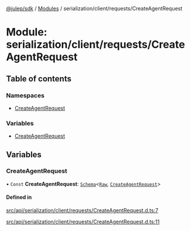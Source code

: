 [@julep/sdk](../README.md) / [Modules](../modules.md) / serialization/client/requests/CreateAgentRequest

# Module: serialization/client/requests/CreateAgentRequest

## Table of contents

### Namespaces

- [CreateAgentRequest](serialization_client_requests_CreateAgentRequest.CreateAgentRequest.md)

### Variables

- [CreateAgentRequest](serialization_client_requests_CreateAgentRequest.md#createagentrequest)

## Variables

### CreateAgentRequest

• `Const` **CreateAgentRequest**: [`Schema`](core_schemas_Schema.md#schema)\<[`Raw`](../interfaces/serialization_client_requests_CreateAgentRequest.CreateAgentRequest.Raw.md), [`CreateAgentRequest`](../interfaces/api_client_requests_CreateAgentRequest.CreateAgentRequest.md)\>

#### Defined in

[src/api/serialization/client/requests/CreateAgentRequest.d.ts:7](https://github.com/julep-ai/samantha-monorepo/blob/9aefd53/sdks/js/src/api/serialization/client/requests/CreateAgentRequest.d.ts#L7)

[src/api/serialization/client/requests/CreateAgentRequest.d.ts:11](https://github.com/julep-ai/samantha-monorepo/blob/9aefd53/sdks/js/src/api/serialization/client/requests/CreateAgentRequest.d.ts#L11)
